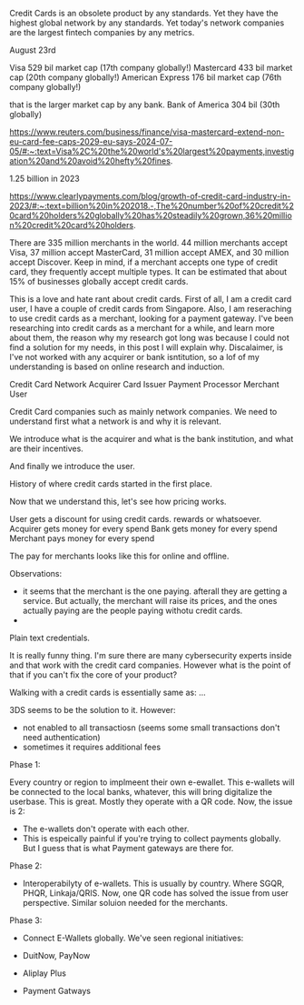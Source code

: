 
Credit Cards is an obsolete product by any standards. Yet they have the highest global network by any standards. Yet today's network companies are the largest fintech companies by any metrics.

August 23rd

Visa 529 bil market cap (17th company globally!)
Mastercard 433 bil market cap (20th company globally!)
American Express 176 bil market cap (76th company globally!)

that is the larger market cap by any bank. Bank of America 304 bil (30th globally)

https://www.reuters.com/business/finance/visa-mastercard-extend-non-eu-card-fee-caps-2029-eu-says-2024-07-05/#:~:text=Visa%2C%20the%20world's%20largest%20payments,investigation%20and%20avoid%20hefty%20fines.


1.25 billion in 2023

https://www.clearlypayments.com/blog/growth-of-credit-card-industry-in-2023/#:~:text=billion%20in%202018.-,The%20number%20of%20credit%20card%20holders%20globally%20has%20steadily%20grown,36%20million%20credit%20card%20holders.


There are 335 million merchants in the world. 44 million merchants accept Visa, 37 million accept MasterCard, 31 million accept AMEX, and 30 million accept Discover. Keep in mind, if a merchant accepts one type of credit card, they frequently accept multiple types. It can be estimated that about 15% of businesses globally accept credit cards.



This is a love and hate rant about credit cards.
First of all, I am a credit card user, I have a couple of credit cards from Singapore.
Also, I am reseraching to use credit cards as a merchant, looking for a payment gateway.
I've been researching into credit cards as a merchant for a while, and learn more about them, the reason why my research got long was because I could not find a solution for my needs, in this post I will explain why.
Discalaimer, is I've not worked with any acquirer or bank isntitution, so a lof of my understanding is based on online research and induction. 

Credit Card Network
Acquirer
Card Issuer
Payment Processor
Merchant
User


Credit Card companies such as mainly network companies. We need to understand first what a network is and why it is relevant.

We introduce what is the acquirer and what is the bank institution, and what are their incentives.

And finally we introduce the user.

History of where credit cards started in the first place.

Now that we understand this, let's see how pricing works.

User gets a discount for using credit cards. rewards or whatsoever.
Acquirer gets money for every spend
Bank gets money for every spend
Merchant pays money for every spend

The pay for merchants looks like this for online and offline.

Observations:
* it seems that the merchant is the one paying. afterall they are getting a service. But actually, the merchant will raise its prices, and the ones actually paying are the people paying withotu credit cards.
* 


Plain text credentials.

It is really funny thing. I'm sure there are many cybersecurity experts inside and that work with the credit card companies. However what is the point of that if you can't fix the core of your product?

Walking with a credit cards is essentially same as: ...

3DS seems to be the solution to it. However:
* not enabled to all transactiosn (seems some small transactions don't need authentication)
* sometimes it requires additional fees


Phase 1:

Every country or region to implmeent their own e-ewallet. This e-wallets will be connected to the local banks, whatever, this will bring digitalize the userbase. This is great. Mostly they operate with a QR code.
Now, the issue is 2:
* The e-wallets don't operate with each other.
* This is espeically painful if you're trying to collect payments globally. But I guess that is what Payment gateways are there for.

Phase 2:
* Interoperabilyty of e-wallets. This is usually by country. Where SGQR, PHQR, Linkaja/QRIS. Now, one QR code has solved the  issue from user perspective. Similar soluion needed for the merchants.

Phase 3:
* Connect E-Wallets globally. We've seen regional initiatives:

* DuitNow, PayNow
* Aliplay Plus
* Payment Gatways






















